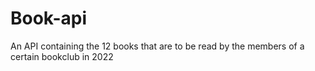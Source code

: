 # Book-api
An API containing the 12 books that are to be read by the members of a certain bookclub in 2022
